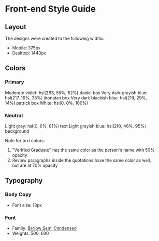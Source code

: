 # Front-end Style Guide

## Layout

The designs were created to the following widths:

- Mobile: 375px
- Desktop: 1440px

## Colors

### Primary

Moderate violet: hsl(263, 55%, 52%) daniel box
Very dark grayish blue: hsl(217, 19%, 35%) jhonatan box
Very dark blackish blue: hsl(219, 29%, 14%) patrick box
White: hsl(0, 0%, 100%)

### Neutral

Light gray: hsl(0, 0%, 81%) text
Light grayish blue: hsl(210, 46%, 95%) background

Note for text colors:

1. "Verified Graduate" has the same color as the person's name with 50% opacity
2. Review paragraphs inside the quotations have the same color as well, but are at 70% opacity

## Typography

### Body Copy

- Font size: 13px

### Font

- Family: [Barlow Semi Condensed](https://fonts.google.com/specimen/Barlow+Semi+Condensed)
- Weights: 500, 600
